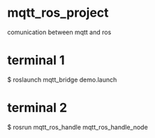 # mqtt_ros_project
comunication between mqtt and ros


# terminal 1
$ roslaunch mqtt_bridge demo.launch
# terminal 2
$ rosrun mqtt_ros_handle  mqtt_ros_handle_node
